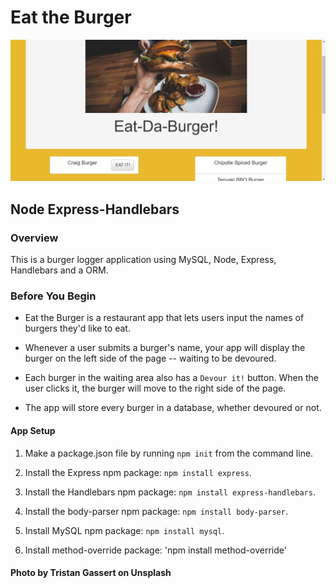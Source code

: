# Eat the Burger

![alt text](./public/assets/images/Burger.PNG)

## Node Express-Handlebars

### Overview

This is a burger logger application using MySQL, Node, Express, Handlebars and a ORM.

### Before You Begin

* Eat the Burger is a restaurant app that lets users input the names of burgers they'd like to eat.

* Whenever a user submits a burger's name, your app will display the burger on the left side of the page -- waiting to be devoured.

* Each burger in the waiting area also has a `Devour it!` button. When the user clicks it, the burger will move to the right side of the page.

* The app will store every burger in a database, whether devoured or not.

#### App Setup

1. Make a package.json file by running `npm init` from the command line.

2. Install the Express npm package: `npm install express`.

4. Install the Handlebars npm package: `npm install express-handlebars`.

5. Install the body-parser npm package: `npm install body-parser`.

6. Install MySQL npm package: `npm install mysql`.

7. Install method-override package: 'npm install method-override'

#### Photo by Tristan Gassert on Unsplash
